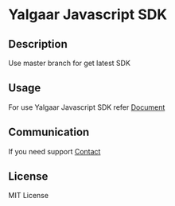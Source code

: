 # Yalgaar Javascript SDK
## Description
Use master branch for get latest SDK
## Usage
For use Yalgaar Javascript SDK refer [Document](https://www.yalgaar.io/documentation/javascript-api)
## Communication
If you need support [Contact](https://www.yalgaar.io/contact-us)
## License
MIT License

